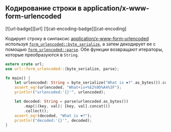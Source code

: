 ## Кодирование строки в application/x-www-form-urlencoded

[![url-badge]][url] [![cat-encoding-badge]][cat-encoding]

Кодирует строку в синтаксис [application/x-www-form-urlencoded] используя [`form_urlencoded::byte_serialize`](https://docs.rs/url/*/url/form_urlencoded/fn.byte_serialize.html), а затем декодирует ее с помощью [`form_urlencoded::parse`](https://docs.rs/url/*/url/form_urlencoded/fn.parse.html). Обе функции возвращают итераторы, которые преобразуются в `String`.

```rust
extern crate url;
use url::form_urlencoded::{byte_serialize, parse};

fn main() {
    let urlencoded: String = byte_serialize("What is ❤?".as_bytes()).collect();
    assert_eq!(urlencoded, "What+is+%E2%9D%A4%3F");
    println!("urlencoded:'{}'", urlencoded);

    let decoded: String = parse(urlencoded.as_bytes())
        .map(|(key, val)| [key, val].concat())
        .collect();
    assert_eq!(decoded, "What is ❤?");
    println!("decoded:'{}'", decoded);
}
```


[application/x-www-form-urlencoded]: https://docs.rs/url/*/url/form_urlencoded/fn.byte_serialize.html